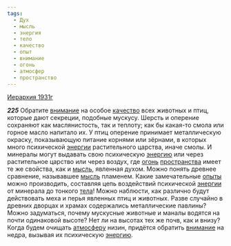 ```yaml
---
tags:
  - Дух
  - мысль
  - энергия
  - тело
  - качество
  - опыт
  - внимание
  - огонь
  - атмосфер
  - пространство
---
```


[Иерархия 1931г](https://127.0.0.1:4002/agni/1931)

___225___
Обратите [внимание](../../../tags/#внимание) на особое [качество](../../../tags/#качество) всех животных и птиц, которые дают секреции, подобные мускусу. Шерсть и оперение сохраняют как маслянистость, так и теплоту; как бы какая-то смола или горное масло напитало их. У птиц оперение принимает металлическую окраску, показывающую питание корнями или зёрнами, в которых много психической [энергии](../../../tags/#энергия) растительного царства, иначе смолы. И минералы могут выдавать свою психическую [энергию](../../../tags/#энергия) или через растительное царство или через воздух, где [огонь](../../../tags/#огонь) [пространства](../../../tags/#пространство) имеет те же свойства, как и [мысль](../../../tags/#мысль), явленная духом. Можно понять древнее сравнение, называвшее [мысль](../../../tags/#мысль) пламенем. Какие замечательные [опыты](../../../tags/#опыт) можно производить, составляя цепь воздействий психической [энергии](../../../tags/#энергия) от минерала до тонкого [тела](../../../tags/#тело)! Можно наблюсти, как различно будут действовать меха и перья явленных птиц и животных. Разве случайно в древних дворцах и храмах содержались металлические павлины? Можно задуматься, почему мускусные животные и маналы водятся на почти одинаковой высоте? Нет ли на высотах тех же почв, как и внизу? Когда будем очищать [атмосферу](../../../tags/#атмосфер) низин, придётся обратить [внимание](../../../tags/#внимание) на недра, вызывая их психическую [энергию](../../../tags/#энергия).   

